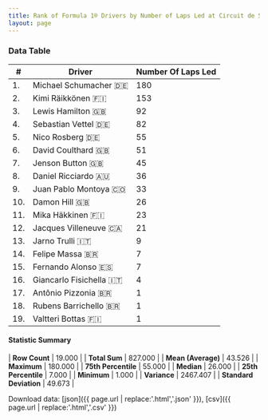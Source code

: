 ```yaml
---
title: Rank of Formula 1® Drivers by Number of Laps Led at Circuit de Spa-Francorchamps
layout: page
---
```


<canvas id="chart" width="400" height="180"></canvas>
<script>
var data = {
    "datasets": [
        {
            "backgroundColor": [
                "#f3a935",
                "#f3a935",
                "#f3a935",
                "#f3a935",
                "#f3a935",
                "#f3a935",
                "#f3a935",
                "#f3a935",
                "#f3a935",
                "#f3a935",
                "#f3a935",
                "#f3a935",
                "#f3a935",
                "#f3a935",
                "#f3a935",
                "#f3a935",
                "#f3a935",
                "#f3a935",
                "#f3a935"
            ],
            "borderColor": [
                "#f68639",
                "#f68639",
                "#f68639",
                "#f68639",
                "#f68639",
                "#f68639",
                "#f68639",
                "#f68639",
                "#f68639",
                "#f68639",
                "#f68639",
                "#f68639",
                "#f68639",
                "#f68639",
                "#f68639",
                "#f68639",
                "#f68639",
                "#f68639",
                "#f68639"
            ],
            "borderWidth": 1,
            "data": [
                180.0,
                153.0,
                92.0,
                82.0,
                55.0,
                51.0,
                45.0,
                36.0,
                33.0,
                26.0,
                23.0,
                21.0,
                9.0,
                7.0,
                7.0,
                4.0,
                1.0,
                1.0,
                1.0
            ],
            "label": "Number Of Laps Led"
        }
    ],
    "labels": [
        "Michael Schumacher",
        "Kimi Räikkönen",
        "Lewis Hamilton",
        "Sebastian Vettel",
        "Nico Rosberg",
        "David Coulthard",
        "Jenson Button",
        "Daniel Ricciardo",
        "Juan Pablo Montoya",
        "Damon Hill",
        "Mika Häkkinen",
        "Jacques Villeneuve",
        "Jarno Trulli",
        "Felipe Massa",
        "Fernando Alonso",
        "Giancarlo Fisichella",
        "Antônio Pizzonia",
        "Rubens Barrichello",
        "Valtteri Bottas"
    ]
};
var options = {
  legend: {
    display: false
  },
  scales: {
    xAxes: [{
      ticks: {
        beginAtZero: true,
        maxRotation: 180,
        display: window.innerWidth > 800
      }
    }],
    yAxes: [{
      ticks: {
        beginAtZero: true
      }
    }]
  },
  onResize: function(chart, size) {
    chart.options.scales.xAxes[0].ticks.display = size.width > 800;
  }
};
var chart = new Chart("chart", {
    data: data,
    type: 'bar',
    options: options
});
</script>



### Data Table

| # | Driver | Number Of Laps Led |
|--|--|--|
| 1. | Michael Schumacher 🇩🇪 | 180 |
| 2. | Kimi Räikkönen 🇫🇮 | 153 |
| 3. | Lewis Hamilton 🇬🇧 | 92 |
| 4. | Sebastian Vettel 🇩🇪 | 82 |
| 5. | Nico Rosberg 🇩🇪 | 55 |
| 6. | David Coulthard 🇬🇧 | 51 |
| 7. | Jenson Button 🇬🇧 | 45 |
| 8. | Daniel Ricciardo 🇦🇺 | 36 |
| 9. | Juan Pablo Montoya 🇨🇴 | 33 |
| 10. | Damon Hill 🇬🇧 | 26 |
| 11. | Mika Häkkinen 🇫🇮 | 23 |
| 12. | Jacques Villeneuve 🇨🇦 | 21 |
| 13. | Jarno Trulli 🇮🇹 | 9 |
| 14. | Felipe Massa 🇧🇷 | 7 |
| 15. | Fernando Alonso 🇪🇸 | 7 |
| 16. | Giancarlo Fisichella 🇮🇹 | 4 |
| 17. | Antônio Pizzonia 🇧🇷 | 1 |
| 18. | Rubens Barrichello 🇧🇷 | 1 |
| 19. | Valtteri Bottas 🇫🇮 | 1 |

#### Statistic Summary

| **Row Count** | 19.000 |
| **Total Sum** | 827.000 |
| **Mean (Average)** | 43.526 |
| **Maximum** | 180.000 |
| **75th Percentile** | 55.000 |
| **Median** | 26.000 |
| **25th Percentile** | 7.000 |
| **Minimum** | 1.000 |
| **Variance** | 2467.407 |
| **Standard Deviation** | 49.673 |

Download data: [json]({{ page.url | replace:'.html','.json' }}), [csv]({{ page.url | replace:'.html','.csv' }})
